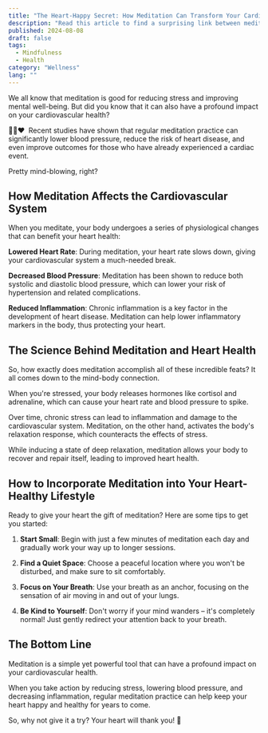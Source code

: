 ```yaml
---
title: "The Heart-Happy Secret: How Meditation Can Transform Your Cardiovascular Health"
description: "Read this article to find a surprising link between meditation and cardiovascular health, and experience how this simple practice will help keep your heart happy and healthy!"
published: 2024-08-08
draft: false
tags:
  - Mindfulness
  - Health
category: "Wellness"
lang: ""
---
```



We all know that meditation is good for reducing stress and improving mental well-being. But did you know that it can also have a profound impact on your cardiovascular health?

🧘‍♀️❤ ️ Recent studies have shown that regular meditation practice can significantly lower blood pressure, reduce the risk of heart disease, and even improve outcomes for those who have already experienced a cardiac event.

Pretty mind-blowing, right?


## How Meditation Affects the Cardiovascular System

When you meditate, your body undergoes a series of physiological changes that can benefit your heart health:

**Lowered Heart Rate**: During meditation, your heart rate slows down, giving your cardiovascular system a much-needed break.

**Decreased Blood Pressure**: Meditation has been shown to reduce both systolic and diastolic blood pressure, which can lower your risk of hypertension and related complications.

**Reduced Inflammation**: Chronic inflammation is a key factor in the development of heart disease. Meditation can help lower inflammatory markers in the body, thus protecting your heart.

## The Science Behind Meditation and Heart Health

So, how exactly does meditation accomplish all of these incredible feats? It all comes down to the mind-body connection.

When you're stressed, your body releases hormones like cortisol and adrenaline, which can cause your heart rate and blood pressure to spike.

Over time, chronic stress can lead to inflammation and damage to the cardiovascular system. Meditation, on the other hand, activates the body's relaxation response, which counteracts the effects of stress.

While inducing a state of deep relaxation, meditation allows your body to recover and repair itself, leading to improved heart health.

## How to Incorporate Meditation into Your Heart-Healthy Lifestyle

Ready to give your heart the gift of meditation? Here are some tips to get you started:

1. **Start Small**: Begin with just a few minutes of meditation each day and gradually work your way up to longer sessions.

2. **Find a Quiet Space**: Choose a peaceful location where you won't be disturbed, and make sure to sit comfortably.

3. **Focus on Your Breath**: Use your breath as an anchor, focusing on the sensation of air moving in and out of your lungs.

4. **Be Kind to Yourself**: Don't worry if your mind wanders – it's completely normal! Just gently redirect your attention back to your breath.

## The Bottom Line

Meditation is a simple yet powerful tool that can have a profound impact on your cardiovascular health.

When you take action by reducing stress, lowering blood pressure, and decreasing inflammation, regular meditation practice can help keep your heart happy and healthy for years to come.

So, why not give it a try? Your heart will thank you! 🙏

